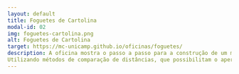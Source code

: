 ```yaml
---
layout: default
title: Foguetes de Cartolina
modal-id: 02
img: foguetes-cartolina.png
alt: Foguetes de Cartolina
target: https://mc-unicamp.github.io/oficinas/foguetes/
description: A oficina mostra o passo a passo para a construção de um modelo de foguete de cartolina, e outros matérias simples, abordando conceitos científicos relacionados à ciência do voo. 
Utilizando métodos de comparação de distâncias, que possibilitam o aperfeiçoamento do projeto, demonstra formas de pensar dos cientistas, diante de desafios. Faixa etária recomendada - 10 a 15 anos.
---
```

